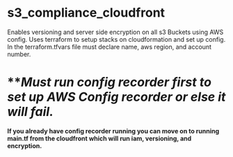 # s3_compliance_cloudfront
Enables versioning and server side encryption on all s3 Buckets using AWS config.
Uses terraform to setup stacks on cloudformation and set up config.
In the terraform.tfvars file must declare name, aws region, and account number.


# **_Must run config recorder first to set up AWS Config recorder or else it will fail._ 

**If you already have config recorder running you can move on to running main.tf from the cloudfront which will run iam, versioning, and encryption.** 
